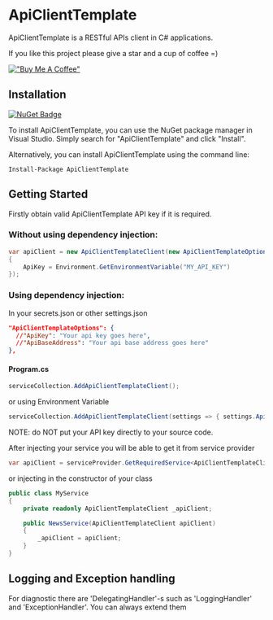 # ApiClientTemplate

ApiClientTemplate is a RESTful APIs client in C# applications.

If you like this project please give a star and a cup of coffee =)

[!["Buy Me A Coffee"](https://www.buymeacoffee.com/assets/img/custom_images/orange_img.png)](https://www.buymeacoffee.com/nurzhanme)

## Installation

[![NuGet Badge](https://buildstats.info/nuget/ApiClientTemplate)](https://www.nuget.org/packages/ApiClientTemplate/)

To install ApiClientTemplate, you can use the NuGet package manager in Visual Studio. Simply search for "ApiClientTemplate" and click "Install".

Alternatively, you can install ApiClientTemplate using the command line:

```
Install-Package ApiClientTemplate
```

## Getting Started

Firstly obtain valid ApiClientTemplate API key if it is required.

### Without using dependency injection:

```c#
var apiClient = new ApiClientTemplateClient(new ApiClientTemplateOptions()
{
    ApiKey = Environment.GetEnvironmentVariable("MY_API_KEY")
});
```

### Using dependency injection:

In your secrets.json or other settings.json

```json
"ApiClientTemplateOptions": {
  //"ApiKey": "Your api key goes here",
  //"ApiBaseAddress": "Your api base address goes here"
},
```

#### Program.cs

```c#
serviceCollection.AddApiClientTemplateClient();
```

or using Environment Variable

```c#
serviceCollection.AddApiClientTemplateClient(settings => { settings.ApiKey = Environment.GetEnvironmentVariable("MY_API_KEY"); });
```

NOTE: do NOT put your API key directly to your source code.

After injecting your service you will be able to get it from service provider

```c#
var apiClient = serviceProvider.GetRequiredService<ApiClientTemplateClient>();
```

or injecting in the constructor of your class

```c#
public class MyService
{
    private readonly ApiClientTemplateClient _apiClient;

    public NewsService(ApiClientTemplateClient apiClient)
    {
        _apiClient = apiClient;
    }
}
```

## Logging and Exception handling

For diagnostic there are 'DelegatingHandler'-s such as 'LoggingHandler' and 'ExceptionHandler'. You can always extend them